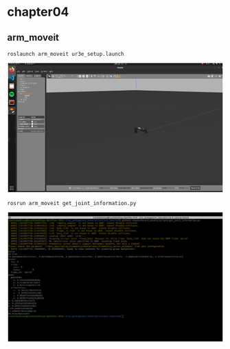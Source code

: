 # chapter04
## arm_moveit
```
roslaunch arm_moveit ur3e_setup.launch
```
<div align="center">
<img src="chapter04/img/image_1.jpg" width="500" height="300">
</div>

```
rosrun arm_moveit get_joint_information.py
```
<div align="center">
<img src="chapter04/img/image_2.jpg" width="500" height="300">
</div>

